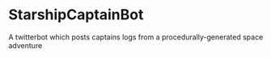 # StarshipCaptainBot
A twitterbot which posts captains logs from a procedurally-generated space adventure
